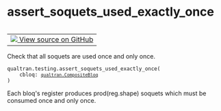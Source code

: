 # assert_soquets_used_exactly_once


<table class="tfo-notebook-buttons tfo-api nocontent" align="left">
<td>
  <a target="_blank" href="https://github.com/quantumlib/Qualtran/blob/main/qualtran/testing.py#L158-L180">
    <img src="https://www.tensorflow.org/images/GitHub-Mark-32px.png" />
    View source on GitHub
  </a>
</td>
</table>



Check that all soquets are used once and only once.


<pre class="devsite-click-to-copy prettyprint lang-py tfo-signature-link">
<code>qualtran.testing.assert_soquets_used_exactly_once(
    cbloq: <a href="../../qualtran/CompositeBloq.html"><code>qualtran.CompositeBloq</code></a>
)
</code></pre>



<!-- Placeholder for "Used in" -->

Each bloq's register produces prod(reg.shape) soquets which must be consumed
once and only once.